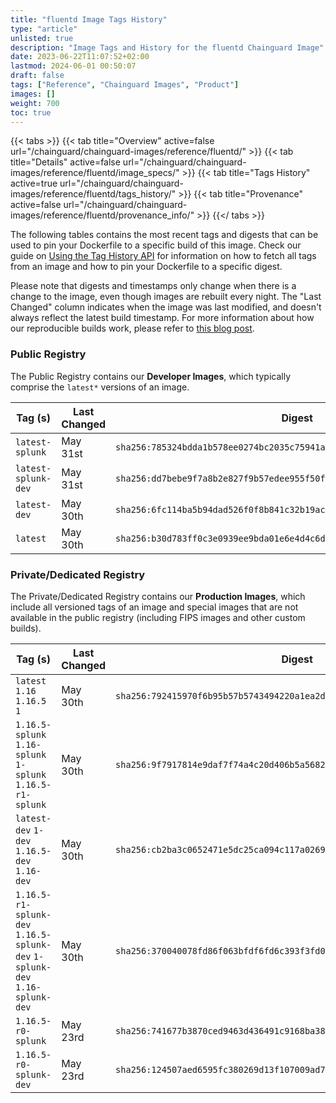 ```yaml
---
title: "fluentd Image Tags History"
type: "article"
unlisted: true
description: "Image Tags and History for the fluentd Chainguard Image"
date: 2023-06-22T11:07:52+02:00
lastmod: 2024-06-01 00:50:07
draft: false
tags: ["Reference", "Chainguard Images", "Product"]
images: []
weight: 700
toc: true
---
```


{{< tabs >}}
{{< tab title="Overview" active=false url="/chainguard/chainguard-images/reference/fluentd/" >}}
{{< tab title="Details" active=false url="/chainguard/chainguard-images/reference/fluentd/image_specs/" >}}
{{< tab title="Tags History" active=true url="/chainguard/chainguard-images/reference/fluentd/tags_history/" >}}
{{< tab title="Provenance" active=false url="/chainguard/chainguard-images/reference/fluentd/provenance_info/" >}}
{{</ tabs >}}

The following tables contains the most recent tags and digests that can be used to pin your Dockerfile to a specific build of this image. Check our guide on [Using the Tag History API](/chainguard/chainguard-images/using-the-tag-history-api/) for information on how to fetch all tags from an image and how to pin your Dockerfile to a specific digest.

Please note that digests and timestamps only change when there is a change to the image, even though images are rebuilt every night. The "Last Changed" column indicates when the image was last modified, and doesn't always reflect the latest build timestamp. For more information about how our reproducible builds work, please refer to [this blog post](https://www.chainguard.dev/unchained/reproducing-chainguards-reproducible-image-builds).

### Public Registry
The Public Registry contains our **Developer Images**, which typically comprise the `latest*` versions of an image.

| Tag (s)              | Last Changed | Digest                                                                    |
|----------------------|--------------|---------------------------------------------------------------------------|
|  `latest-splunk`     | May 31st     | `sha256:785324bdda1b578ee0274bc2035c75941aac209fafa2c692c53018e9832b676e` |
|  `latest-splunk-dev` | May 31st     | `sha256:dd7bebe9f7a8b2e827f9b57edee955f50f1fa99bac4527851a6aaf85e4d7c669` |
|  `latest-dev`        | May 30th     | `sha256:6fc114ba5b94dad526f0f8b841c32b19ac9c9ea21c70a8fc51520f7e0ed9e84f` |
|  `latest`            | May 30th     | `sha256:b30d783ff0c3e0939ee9bda01e6e4d4c6d8fca48d7d0a85f1b15b98061a8bdcf` |


### Private/Dedicated Registry
The Private/Dedicated Registry contains our **Production Images**, which include all versioned tags of an image and special images that are not available in the public registry (including FIPS images and other custom builds).

| Tag (s)                                                                      | Last Changed | Digest                                                                    |
|------------------------------------------------------------------------------|--------------|---------------------------------------------------------------------------|
|  `latest` `1.16` `1.16.5` `1`                                                | May 30th     | `sha256:792415970f6b95b57b5743494220a1ea2db4ae7156af432c973768cef7598133` |
|  `1.16.5-splunk` `1.16-splunk` `1-splunk` `1.16.5-r1-splunk`                 | May 30th     | `sha256:9f7917814e9daf7f74a4c20d406b5a568240836f3b51aefab2d389b9dedfcb94` |
|  `latest-dev` `1-dev` `1.16.5-dev` `1.16-dev`                                | May 30th     | `sha256:cb2ba3c0652471e5dc25ca094c117a02690d8433ea89e0c9b0a670f85f1673a1` |
|  `1.16.5-r1-splunk-dev` `1.16.5-splunk-dev` `1-splunk-dev` `1.16-splunk-dev` | May 30th     | `sha256:370040078fd86f063bfdf6fd6c393f3fd058448e02d0fffa2a4ee5db715cca04` |
|  `1.16.5-r0-splunk`                                                          | May 23rd     | `sha256:741677b3870ced9463d436491c9168ba3861acc2f66fb6e4d469418bde6e670a` |
|  `1.16.5-r0-splunk-dev`                                                      | May 23rd     | `sha256:124507aed6595fc380269d13f107009ad72fe0fc20ad31dad9b531a7da1f157f` |

